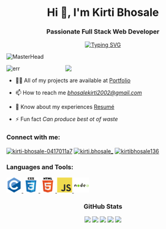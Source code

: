 <h1 align="center">Hi 👋, I'm Kirti Bhosale</h1>

<h3 align="center">Passionate Full Stack Web Developer</h3>

<div align="center">
<a href="https://git.io/typing-svg"><img src="https://readme-typing-svg.demolab.com?font=Fira+Code&size=27&pause=1000&color=blue &width=465&lines=Hello+Fellow+%3C%2FDevelopers%3E;if(brain!%3Dempty)+keepCoding()+;else++orderCoffee()+" alt="Typing SVG" /></a>
<!-- [![Typing SVG](https://readme-typing-svg.demolab.com?font=Fira+Code&pause=1000&width=435&lines=Hello+Fellow+%3C%2FDevelopers%3E;if(brain+!%3D+empty)+%7B++keepCoding()++%7D+;else+%7B++orderCoffee()++%7D)](https://git.io/typing-svg) -->
</div>

![MasterHead](https://miro.medium.com/max/1400/1*OxT7UjIwhklKE8d8SFyo7g.gif)

<img src="https://static.wixstatic.com/media/191815_5d9d3ff1ad894e96a2f0a86681563555~mv2.gif" width="350px" align="right">

<p align="left"> <img src="https://komarev.com/ghpvc/?username=kirti136&label=Profile%20views&color=0e75b6&style=flat" alt="err" /> </p>

- 👨‍💻 All of my projects are available at [Portfolio](https://kirti136.github.io/)

- 📫 How to reach me *bhosalekirti2002@gmail.com*

- 📄 Know about my experiences [Resumé](https://drive.google.com/file/d/1gQ1LyX41G-Qs10g5oyx6Y9es2Zq6WFxV/view?usp=sharing)

- ⚡ Fun fact *Can produce best ot of waste*


<h3 align="left">Connect with me:</h3>
<p align="left">
<a href="https://linkedin.com/in/kirti-bhosale-0417011a7" target="blank"><img align="center" src="https://raw.githubusercontent.com/rahuldkjain/github-profile-readme-generator/master/src/images/icons/Social/linked-in-alt.svg" alt="kirti-bhosale-0417011a7" height="30" width="40" /></a>
<a href="https://instagram.com/kirti.bhosale_" target="blank"><img align="center" src="https://raw.githubusercontent.com/rahuldkjain/github-profile-readme-generator/master/src/images/icons/Social/instagram.svg" alt="kirti.bhosale_" height="30" width="40" /></a>
<a href="https://twitter.com/kirtibhosale136" target="blank"><img align="center" src="https://raw.githubusercontent.com/rahuldkjain/github-profile-readme-generator/master/src/images/icons/Social/twitter.svg" alt="kirtibhosale136" height="30" width="40" /></a>
</p>


<h3 align="left">Languages and Tools:</h3>
<p align="left"> <a href="https://www.cprogramming.com/" target="_blank" rel="noreferrer"> <img src="https://raw.githubusercontent.com/devicons/devicon/master/icons/c/c-original.svg" alt="c" width="40" height="40"/> </a> <a href="https://www.w3schools.com/css/" target="_blank" rel="noreferrer"> <img src="https://raw.githubusercontent.com/devicons/devicon/master/icons/css3/css3-original-wordmark.svg" alt="css3" width="40" height="40"/> </a> <a href="https://www.w3.org/html/" target="_blank" rel="noreferrer"> <img src="https://raw.githubusercontent.com/devicons/devicon/master/icons/html5/html5-original-wordmark.svg" alt="html5" width="40" height="40"/> </a> <a href="https://developer.mozilla.org/en-US/docs/Web/JavaScript" target="_blank" rel="noreferrer"> <img src="https://raw.githubusercontent.com/devicons/devicon/master/icons/javascript/javascript-original.svg" alt="javascript" width="40" height="40"/> </a> <a href="https://nodejs.org" target="_blank" rel="noreferrer"> <img src="https://raw.githubusercontent.com/devicons/devicon/master/icons/nodejs/nodejs-original-wordmark.svg" alt="nodejs" width="40" height="40"/> </a> </p>

<div>
<h3 align="center">GitHub Stats</h3>
<p align="center">
<img src="http://github-profile-summary-cards.vercel.app/api/cards/profile-details?username=kirti136&theme=github_dark">
<img src="http://github-profile-summary-cards.vercel.app/api/cards/repos-per-language?username=kirti136&theme=github_dark">
<img src="http://github-profile-summary-cards.vercel.app/api/cards/most-commit-language?username=kirti136&theme=github_dark">
<img src="http://github-profile-summary-cards.vercel.app/api/cards/stats?username=kirti136&theme=github_dark">
<img src="http://github-profile-summary-cards.vercel.app/api/cards/productive-time?username=kirti136&theme=github_dark&utcOffset=8">
</p>
</div>

